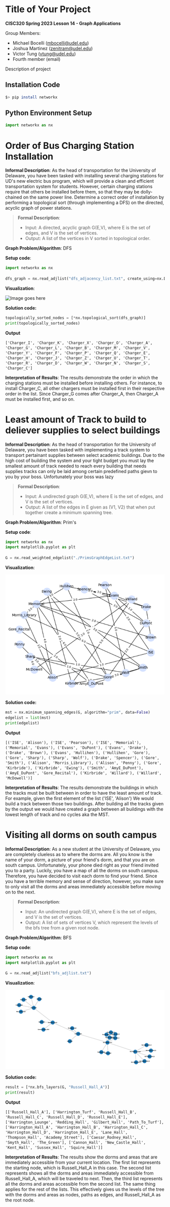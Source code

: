 # Title of Your Project

**CISC320 Spring 2023 Lesson 14 - Graph Applications**

Group Members:

- Michael Bocelli (mbocelli@udel.edu)
- Joshua Martinez (zenitram@udel.edu)
- Victor Tung (vtung@udel.edu)
- Fourth member (email)

Description of project

## Installation Code

```sh
$> pip install networkx
```

## Python Environment Setup

```python
import networkx as nx
```

# Order of Bus Charging Station Installation

**Informal Description**:
As the head of transportation for the University of Delaware, you have been
tasked with installing several charging stations for UD's new electric bus
program, which will provide a clean and efficient transportation system for
students. However, certain charging stations require that others
be installed before them, so that they may be dolly-chained on the same
power line. Determine a correct order of installation by performing a
topological sort (through implementing a DFS) on the directed, acyclic graph
of power stations.

> **Formal Description**:
>
> - Input: A directed, acyclic graph G(E,V), where E is the set of edges, and V is the set of vertices.
> - Output: A list of the vertices in V sorted in topological order.

**Graph Problem/Algorithm**: DFS

**Setup code**:

```python
import networkx as nx

dfs_graph = nx.read_adjlist("dfs_adjacency_list.txt", create_using=nx.DiGraph)
```

**Visualization**:

![Image goes here](dfs_graph.png)

**Solution code:**

```python
topologically_sorted_nodes = [*nx.topological_sort(dfs_graph)]
print(topologically_sorted_nodes)
```

**Output**

```
['Charger_I', 'Charger_K', 'Charger_X', 'Charger_O', 'Charger_A', 'Charger_G', 'Charger_L', 'Charger_B', 'Charger_M', 'Charger_V', 'Charger_Y', 'Charger_F', 'Charger_P', 'Charger_Q', 'Charger_E', 'Charger_H', 'Charger_J', 'Charger_Z', 'Charger_U', 'Charger_T', 'Charger_R', 'Charger_D', 'Charger_W', 'Charger_N', 'Charger_S', 'Charger_C']
```

**Interpretation of Results**:
The results demonstrate the order in which the charging stations must be installed before installing others. For instance,
to install Charger_C, all other chargers must be installed first in their respective order in the list. Since Charger_G comes
after Charger_A, then Charger_A must be installed first, and so on.

# Least amount of Track to build to deliever supplies to select buildings

**Informal Description**:
As the head of transportation for the University of Delaware, you have been tasked with implementing a 
track system to transport pertainant supplies between select academic buildings. Due to the high cost
of building the system and your tight budget you must lay the smallest amount of track needed to reach 
every building that needs supplies tracks can only be laid among certain predefined paths gievn to you
by your boss. Unfortunately your boss was lazy 

> **Formal Description**:
>
> - Input: A undirected graph G(E,V), where E is the set of edges, and V is the set of vertices.
> - Output: A list of the edges in E given as (V1, V2) that when put together create a minimum spanning tree.

**Graph Problem/Algorithm**: Prim's

**Setup code**:

```python
import networkx as nx
import matplotlib.pyplot as plt

G = nx.read_weighted_edgelist("./PrimsGraphEdgeList.txt")
```

**Visualization**:

![Image goes here](AcedemicBuildingGraph.png)

**Solution code:**

```python
mst = nx.minimum_spanning_edges(G, algorithm="prim", data=False)
edgelist = list(mst)
print(edgelist)
```

**Output**

```
[('ISE', 'Alison'), ('ISE', 'Pearson'), ('ISE', 'Memorial'), ('Memorial', 'Evans'), ('Evans', 'DuPont'), ('Evans', 'Drake'), ('Drake', 'Brown'), ('Evans', 'Hullihen'), ('Hullihen', 'Gore'), ('Gore', 'Sharp'), ('Sharp', 'Wolf'), ('Drake', 'Spencer'), ('Gore', 'Smith'), ('Alison', 'Morris_Library'), ('Alison', 'Penny'), ('Gore', 'Kirbride'), ('Kirbride', 'Ewing'), ('Smith', 'AmyE_DuPont'), ('AmyE_DuPont', 'Gore_Recital'), ('Kirbride', 'Willard'), ('Willard', 'McDowell')]
```

**Interpretation of Results**:
The results demonstrate the buildings in which the tracks must be built between in order to have the least amount of track. For example, given the first element of the list ('ISE', 'Alison') We would build a
track between those two buildings. After building all the tracks given by the output we would have created a graph between all buildings with the lowest length of track and no cycles aka the MST.

# Visiting all dorms on south campus

**Informal Description**:
As a new student at the University of Delaware, you are completely clueless as to where the dorms are. All you know is the name of your dorm, a picture of your friend's dorm, and that you are on south campus. Unfortunately, your phone died right as your friend invited you to a party. Luckily, you have a map of all the dorms on south campus. Therefore, you have decided to visit each dorm to find your friend. Since you have a terrible memory and sense of direction, however, you make sure to only visit all the dorms and areas immediately accessible before moving on to the next.

> **Formal Description**:
>
> - Input: An undirected graph G(E,V), where E is the set of edges, and V is the set of vertices.
> - Output: A list of sets of vertices V, which represent the levels of the bfs tree from a given root node.

**Graph Problem/Algorithm**: BFS

**Setup code**:

```python
import networkx as nx
import matplotlib.pyplot as plt

G = nx.read_adjlist("bfs_adjlist.txt")
```

**Visualization**:

![Image goes here](bfs_graph.png)

**Solution code:**

```python
result = [*nx.bfs_layers(G, "Russell_Hall_A")]
print(result)
```

**Output**

```
[['Russell_Hall_A'], ['Harrington_Turf', 'Russell_Hall_B', 'Russell_Hall_C', 'Russell_Hall_D', 'Russell_Hall_E'], ['Harrington_Lounge', 'Redding_Hall', 'Gilbert_Hall', 'Path_To_Turf'], ['Harrington_Hall_A', 'Harrington_Hall_B', 'Harrington_Hall_C', 'Harrington_Hall_D', 'Harrington_Hall_E', 'Lane_Hall', 'Thompson_Hall', 'Academy_Street'], ['Caesar_Rodney_Hall', 'Smyth_Hall', 'The_Green'], ['Cannon_Hall', 'New_Castle_Hall', 'Kent_Hall', 'Sussex_Hall', 'Squire_Hall']]
```

**Interpretation of Results**:
The results show the dorms and areas that are immediately accessible from your current location. The first list represents the starting node, which is Russell_Hall_A in this case. The second list represents shows all the dorms and areas immediately accessible from Russell_Hall_A, which will be traveled to next. Then, the third list represents all the dorms and areas accessible from the second list. The same thing applies for the rest of the lists. This effectively gives us the levels of the tree with the dorms and areas as nodes, paths as edges, and Russell_Hall_A as the root node.